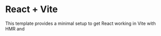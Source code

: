 # React + Vite

This template provides a minimal setup to get React working in Vite with HMR and 


